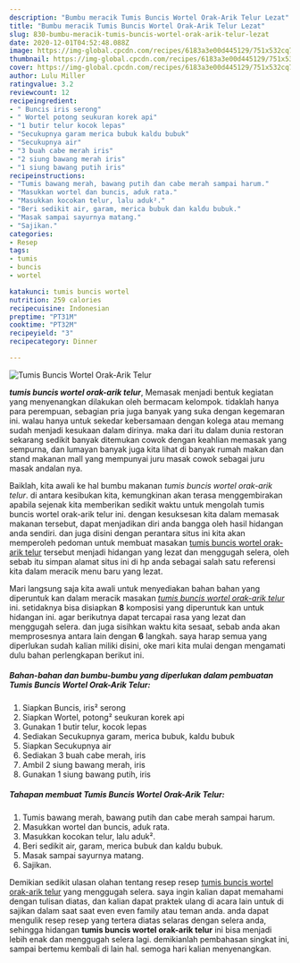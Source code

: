 ```yaml
---
description: "Bumbu meracik Tumis Buncis Wortel Orak-Arik Telur Lezat"
title: "Bumbu meracik Tumis Buncis Wortel Orak-Arik Telur Lezat"
slug: 830-bumbu-meracik-tumis-buncis-wortel-orak-arik-telur-lezat
date: 2020-12-01T04:52:48.088Z
image: https://img-global.cpcdn.com/recipes/6183a3e00d445129/751x532cq70/tumis-buncis-wortel-orak-arik-telur-foto-resep-utama.jpg
thumbnail: https://img-global.cpcdn.com/recipes/6183a3e00d445129/751x532cq70/tumis-buncis-wortel-orak-arik-telur-foto-resep-utama.jpg
cover: https://img-global.cpcdn.com/recipes/6183a3e00d445129/751x532cq70/tumis-buncis-wortel-orak-arik-telur-foto-resep-utama.jpg
author: Lulu Miller
ratingvalue: 3.2
reviewcount: 12
recipeingredient:
- " Buncis iris serong"
- " Wortel potong seukuran korek api"
- "1 butir telur kocok lepas"
- "Secukupnya garam merica bubuk kaldu bubuk"
- "Secukupnya air"
- "3 buah cabe merah iris"
- "2 siung bawang merah iris"
- "1 siung bawang putih iris"
recipeinstructions:
- "Tumis bawang merah, bawang putih dan cabe merah sampai harum."
- "Masukkan wortel dan buncis, aduk rata."
- "Masukkan kocokan telur, lalu aduk²."
- "Beri sedikit air, garam, merica bubuk dan kaldu bubuk."
- "Masak sampai sayurnya matang."
- "Sajikan."
categories:
- Resep
tags:
- tumis
- buncis
- wortel

katakunci: tumis buncis wortel 
nutrition: 259 calories
recipecuisine: Indonesian
preptime: "PT31M"
cooktime: "PT32M"
recipeyield: "3"
recipecategory: Dinner

---
```



![Tumis Buncis Wortel Orak-Arik Telur](https://img-global.cpcdn.com/recipes/6183a3e00d445129/751x532cq70/tumis-buncis-wortel-orak-arik-telur-foto-resep-utama.jpg)

<b><i>tumis buncis wortel orak-arik telur</i></b>, Memasak menjadi bentuk kegiatan yang menyenangkan dilakukan oleh bermacam kelompok. tidaklah hanya para perempuan, sebagian pria juga banyak yang suka dengan kegemaran ini. walau hanya untuk sekedar kebersamaan dengan kolega atau memang sudah menjadi kesukaan dalam dirinya. maka dari itu dalam dunia restoran sekarang sedikit banyak ditemukan cowok dengan keahlian memasak yang sempurna, dan lumayan banyak juga kita lihat di banyak rumah makan dan stand makanan mall yang mempunyai juru masak cowok sebagai juru masak andalan nya.



Baiklah, kita awali ke hal bumbu makanan <i>tumis buncis wortel orak-arik telur</i>. di antara kesibukan kita, kemungkinan akan terasa menggembirakan apabila sejenak kita memberikan sedikit waktu untuk mengolah tumis buncis wortel orak-arik telur ini. dengan kesuksesan kita dalam memasak makanan tersebut, dapat menjadikan diri anda bangga oleh hasil hidangan anda sendiri. dan juga disini dengan perantara situs ini kita akan memperoleh pedoman untuk membuat masakan <u>tumis buncis wortel orak-arik telur</u> tersebut menjadi hidangan yang lezat dan menggugah selera, oleh sebab itu simpan alamat situs ini di hp anda sebagai salah satu referensi kita dalam meracik menu baru yang lezat.


Mari langsung saja kita awali untuk menyediakan bahan bahan yang diperuntuk kan dalam meracik masakan <u><i>tumis buncis wortel orak-arik telur</i></u> ini. setidaknya bisa disiapkan <b>8</b> komposisi yang diperuntuk kan untuk hidangan ini. agar berikutnya dapat tercapai rasa yang lezat dan menggugah selera. dan juga sisihkan waktu kita sesaat, sebab anda akan memprosesnya antara lain dengan <b>6</b> langkah. saya harap semua yang diperlukan sudah kalian miliki disini, oke mari kita mulai dengan mengamati dulu bahan perlengkapan berikut ini.

<!--inarticleads1-->

##### Bahan-bahan dan bumbu-bumbu yang diperlukan dalam pembuatan Tumis Buncis Wortel Orak-Arik Telur:

1. Siapkan  Buncis, iris² serong
1. Siapkan  Wortel, potong² seukuran korek api
1. Gunakan 1 butir telur, kocok lepas
1. Sediakan Secukupnya garam, merica bubuk, kaldu bubuk
1. Siapkan Secukupnya air
1. Sediakan 3 buah cabe merah, iris
1. Ambil 2 siung bawang merah, iris
1. Gunakan 1 siung bawang putih, iris




<!--inarticleads2-->

##### Tahapan membuat Tumis Buncis Wortel Orak-Arik Telur:

1. Tumis bawang merah, bawang putih dan cabe merah sampai harum.
1. Masukkan wortel dan buncis, aduk rata.
1. Masukkan kocokan telur, lalu aduk².
1. Beri sedikit air, garam, merica bubuk dan kaldu bubuk.
1. Masak sampai sayurnya matang.
1. Sajikan.




Demikian sedikit ulasan olahan tentang resep resep <u>tumis buncis wortel orak-arik telur</u> yang menggugah selera. saya ingin kalian dapat memahami dengan tulisan diatas, dan kalian dapat praktek ulang di acara lain untuk di sajikan dalam saat saat even even family atau teman anda. anda dapat mengulik resep resep yang tertera diatas selaras dengan selera anda, sehingga hidangan <b>tumis buncis wortel orak-arik telur</b> ini bisa menjadi lebih enak dan menggugah selera lagi. demikianlah pembahasan singkat ini, sampai bertemu kembali di lain hal. semoga hari kalian menyenangkan.
